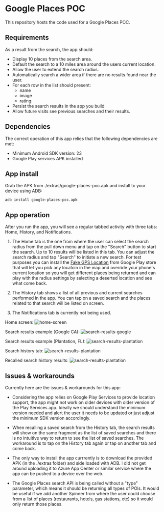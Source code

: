 # Google Places POC

This repository hosts the code used for a Google Places POC.

## Requirements

As a result from the search, the app should:
- Display 10 places from the search area.
- Default the search to a 10 miles area around the users current location.
- Allow the user to extend the search radius.
- Automatically search a wider area if there are no results found near the user.
- For each row in the list should present:
    - name
    - image
    - rating
- Persist the search results in the app you build
- Allow future visits see previous searches and their results.

## Dependencies

The correct operation of this app relies that the following dependencies are met:

- Minimum Android SDK version: 23
- Google Play services APK installed


## App install

Grab the APK from ./extras/google-places-poc.apk and install to your device using ADB:

```
adb install google-places-poc.apk
```

## App operation

After you run the app, you will see a regular tabbed activity with three tabs: Home, History, and Notifications.

1) The Home tab is the one from where the user can select the search radius from the pull down menu and tap on the "Search" button to start the search. Up to 10 results will be listed in this tab. You can adjust the search radius and tap "Search" to initiate a new search.
For test purposes you can install the [Fake GPS Location](https://play.google.com/store/apps/details?id=com.lexa.fakegps&hl=en_US) from Google Play store that will let you pick any locatoin in the map and override your phone's current location so you will get different places being returned and can play with the radius settings by selecting a deserted location and see what come back.

2) The History tab shows a list of all previous and current searches performed in the app. You can tap on a saved search and the places related to that search will be listed on screen.

3) The Notifications tab is currently not being used.

Home screen: 
![home-screen](https://github.com/costafabio/google-places-poc/blob/master/extras/home-screen.png "Home screen")

Search results example (Google CA): 
![search-results-google](https://github.com/costafabio/google-places-poc/blob/master/extras/search-results-Google.png "Search results - Google CA")

Search results example (Plantation, FL): 
![search-results-plantation](https://github.com/costafabio/google-places-poc/blob/master/extras/search-results-Plantation.jpg "Search results - Plantation")

Search history tab: 
![search-results-plantation](https://github.com/costafabio/google-places-poc/blob/master/extras/search-history-tab.png "Search history tab")

Recalled search history results: 
![search-results-plantation](https://github.com/costafabio/google-places-poc/blob/master/extras/recalled-searh-history.png "Recalled search history")



## Issues & workarounds

Currently here are the issues & workarounds for this app:

- Considering the app relies on Google Play Services to provide location support, the app might not work on older devices with older version of the Play Services app. Ideally we should understand the minimum version needed and alert the user it needs to be updated or just adjust the minimum SDK version accordingly.

- When recalling a saved search from the History tab, the search results will show on the same fragment as the list of saved searches and there is no intuitive way to return to see the list of saved searches. The workaround is to tap on the History tab again or tap on another tab and come back.

- The only way to install the app currrently is to download the provided APK (in the ./extras folder) and side loaded with ADB. I did not get around uploading it to Azure App Center or similar service where the app can be pushed to a device over the web.

- The Google Places search API is being called without a "type" parameter, which means it should be returning all types of POIs. It would be useful if we add another Spinner from where the user could choose from a list of places (restaurants, hotels, gas stations, etc) so it would only return those places.